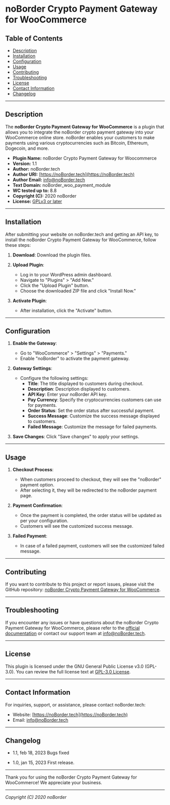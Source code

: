 # noBorder Crypto Payment Gateway for WooCommerce

## Table of Contents

- [Description](#description)
- [Installation](#installation)
- [Configuration](#configuration)
- [Usage](#usage)
- [Contributing](#contributing)
- [Troubleshooting](#troubleshooting)
- [License](#license)
- [Contact Information](#contact-information)
- [Changelog](#changelog)

---

## Description

The **noBorder Crypto Payment Gateway for WooCommerce** is a plugin that allows you to integrate the noBorder crypto payment gateway into your WooCommerce online store. noBorder enables your customers to make payments using various cryptocurrencies such as Bitcoin, Ethereum, Dogecoin, and more.

- **Plugin Name:** noBorder Crypto Payment Gateway for Woocommerce
- **Version:** 1.1
- **Author:** noBorder.tech
- **Author URI:** [https://noBorder.tech](https://noBorder.tech)
- **Author Email:** info@noBorder.tech
- **Text Domain:** noBorder_woo_payment_module
- **WC tested up to:** 8.8
- **Copyright (C):** 2020 noBorder
- **License:** [GPLv3 or later](http://www.gnu.org/licenses/gpl-3.0.html)

---

## Installation

After submitting your website on noBorder.tech and getting an API key, to install the noBorder Crypto Payment Gateway for WooCommerce, follow these steps:

1. **Download**: Download the plugin files.

2. **Upload Plugin**:
   - Log in to your WordPress admin dashboard.
   - Navigate to "Plugins" > "Add New."
   - Click the "Upload Plugin" button.
   - Choose the downloaded ZIP file and click "Install Now."

3. **Activate Plugin**:
   - After installation, click the "Activate" button.

---

## Configuration

1. **Enable the Gateway**:
   - Go to "WooCommerce" > "Settings" > "Payments."
   - Enable "noBorder" to activate the payment gateway.

2. **Gateway Settings**:
   - Configure the following settings:
     - **Title**: The title displayed to customers during checkout.
     - **Description**: Description displayed to customers.
     - **API Key**: Enter your noBorder API key.
     - **Pay Currency**: Specify the cryptocurrencies customers can use for payments.
     - **Order Status**: Set the order status after successful payment.
     - **Success Message**: Customize the success message displayed to customers.
     - **Failed Message**: Customize the message for failed payments.

3. **Save Changes**: Click "Save changes" to apply your settings.

---

## Usage

1. **Checkout Process**:
   - When customers proceed to checkout, they will see the "noBorder" payment option.
   - After selecting it, they will be redirected to the noBorder payment page.

2. **Payment Confirmation**:
   - Once the payment is completed, the order status will be updated as per your configuration.
   - Customers will see the customized success message.

3. **Failed Payment**:
   - In case of a failed payment, customers will see the customized failed message.

---

## Contributing

If you want to contribute to this project or report issues, please visit the GitHub repository: [noBorder Crypto Payment Gateway for WooCommerce](https://github.com/noBorderTech/woo_payment_plugin).

---

## Troubleshooting

If you encounter any issues or have questions about the noBorder Crypto Payment Gateway for WooCommerce, please refer to the [official documentation](https://noBorder.tech) or contact our support team at [info@noBorder.tech](mailto:info@noBorder.tech).

---

## License

This plugin is licensed under the GNU General Public License v3.0 (GPL-3.0). You can review the full license text at [GPL-3.0 License](http://www.gnu.org/licenses/gpl-3.0.html).

---

## Contact Information

For inquiries, support, or assistance, please contact noBorder.tech:
- Website: [https://noBorder.tech](https://noBorder.tech)
- Email: [info@noBorder.tech](mailto:info@noBorder.tech)

---

## Changelog

- 1.1, feb 18, 2023
Bugs fixed

- 1.0, jan 15, 2023
First release.

---

Thank you for using the noBorder Crypto Payment Gateway for WooCommerce! We appreciate your business.

---

*Copyright (C) 2020 noBorder*
